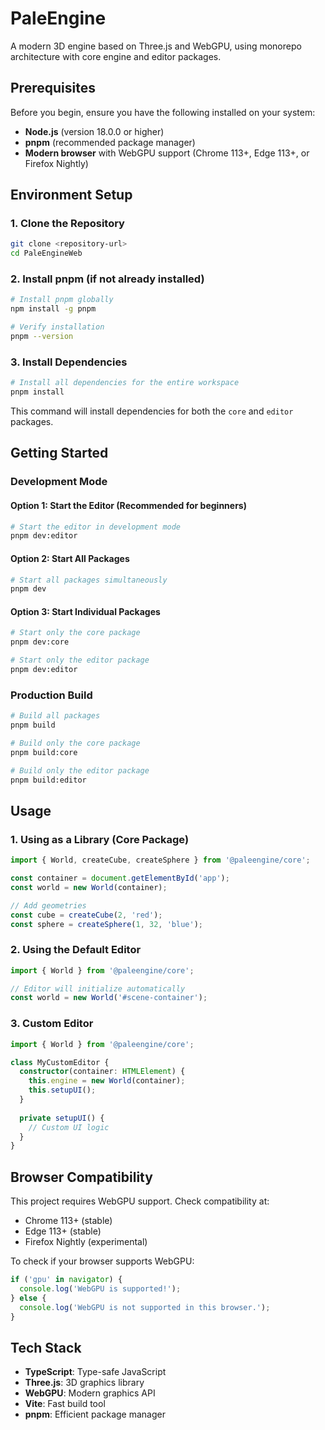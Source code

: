 # PaleEngine

A modern 3D engine based on Three.js and WebGPU, using monorepo architecture with core engine and editor packages.

## Prerequisites

Before you begin, ensure you have the following installed on your system:

- **Node.js** (version 18.0.0 or higher)
- **pnpm** (recommended package manager)
- **Modern browser** with WebGPU support (Chrome 113+, Edge 113+, or Firefox Nightly)

## Environment Setup

### 1. Clone the Repository

```bash
git clone <repository-url>
cd PaleEngineWeb
```

### 2. Install pnpm (if not already installed)

```bash
# Install pnpm globally
npm install -g pnpm

# Verify installation
pnpm --version
```

### 3. Install Dependencies

```bash
# Install all dependencies for the entire workspace
pnpm install
```

This command will install dependencies for both the `core` and `editor` packages.

## Getting Started

### Development Mode

#### Option 1: Start the Editor (Recommended for beginners)

```bash
# Start the editor in development mode
pnpm dev:editor
```

#### Option 2: Start All Packages

```bash
# Start all packages simultaneously
pnpm dev
```

#### Option 3: Start Individual Packages

```bash
# Start only the core package
pnpm dev:core

# Start only the editor package
pnpm dev:editor
```

### Production Build

```bash
# Build all packages
pnpm build

# Build only the core package
pnpm build:core

# Build only the editor package
pnpm build:editor
```

## Usage

### 1. Using as a Library (Core Package)

```typescript
import { World, createCube, createSphere } from '@paleengine/core';

const container = document.getElementById('app');
const world = new World(container);

// Add geometries
const cube = createCube(2, 'red');
const sphere = createSphere(1, 32, 'blue');
```

### 2. Using the Default Editor

```typescript
import { World } from '@paleengine/core';

// Editor will initialize automatically
const world = new World('#scene-container');
```

### 3. Custom Editor

```typescript
import { World } from '@paleengine/core';

class MyCustomEditor {
  constructor(container: HTMLElement) {
    this.engine = new World(container);
    this.setupUI();
  }
  
  private setupUI() {
    // Custom UI logic
  }
}
```

## Browser Compatibility

This project requires WebGPU support. Check compatibility at:
- Chrome 113+ (stable)
- Edge 113+ (stable)
- Firefox Nightly (experimental)

To check if your browser supports WebGPU:

```javascript
if ('gpu' in navigator) {
  console.log('WebGPU is supported!');
} else {
  console.log('WebGPU is not supported in this browser.');
}
```

## Tech Stack

- **TypeScript**: Type-safe JavaScript
- **Three.js**: 3D graphics library
- **WebGPU**: Modern graphics API
- **Vite**: Fast build tool
- **pnpm**: Efficient package manager